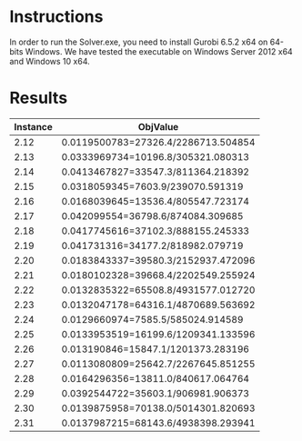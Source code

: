# Instructions

In order to run the Solver.exe, you need to install Gurobi 6.5.2 x64 on 64-bits Windows.
We have tested the executable on Windows Server 2012 x64 and Windows 10 x64.


# Results

| Instance | ObjValue                            |
| -------- | ----------------------------------- |
| 2.12     | 0.0119500783=27326.4/2286713.504854 |
| 2.13     | 0.0333969734=10196.8/305321.080313  |
| 2.14     | 0.0413467827=33547.3/811364.218392  |
| 2.15 | 0.0318059345=7603.9/239070.591319  |
| 2.16     | 0.0168039645=13536.4/805547.723174  |
| 2.17     | 0.042099554=36798.6/874084.309685   |
| 2.18     | 0.0417745616=37102.3/888155.245333  |
| 2.19     | 0.041731316=34177.2/818982.079719   |
| 2.20     | 0.0183843337=39580.3/2152937.472096 |
| 2.21     | 0.0180102328=39668.4/2202549.255924 |
| 2.22     | 0.0132835322=65508.8/4931577.012720 |
| 2.23     | 0.0132047178=64316.1/4870689.563692 |
| 2.24     | 0.0129660974=7585.5/585024.914589   |
| 2.25     | 0.0133953519=16199.6/1209341.133596 |
| 2.26     | 0.013190846=15847.1/1201373.283196  |
| 2.27     | 0.0113080809=25642.7/2267645.851255 |
| 2.28 | 0.0164296356=13811.0/840617.064764 |
| 2.29     | 0.0392544722=35603.1/906981.906373  |
| 2.30     | 0.0139875958=70138.0/5014301.820693 |
| 2.31     | 0.0137987215=68143.6/4938398.293941 |